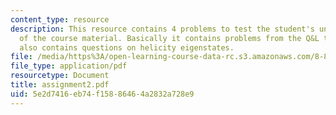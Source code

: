 ```yaml
---
content_type: resource
description: This resource contains 4 problems to test the student's understanding
  of the course material. Basically it contains problems from the Q&L textbook. It
  also contains questions on helicity eigenstates.
file: /media/https%3A/open-learning-course-data-rc.s3.amazonaws.com/8-811-particle-physics-ii-fall-2005/5e2d7416eb74f15886464a2832a728e9_assignment2.pdf
file_type: application/pdf
resourcetype: Document
title: assignment2.pdf
uid: 5e2d7416-eb74-f158-8646-4a2832a728e9
---
```

